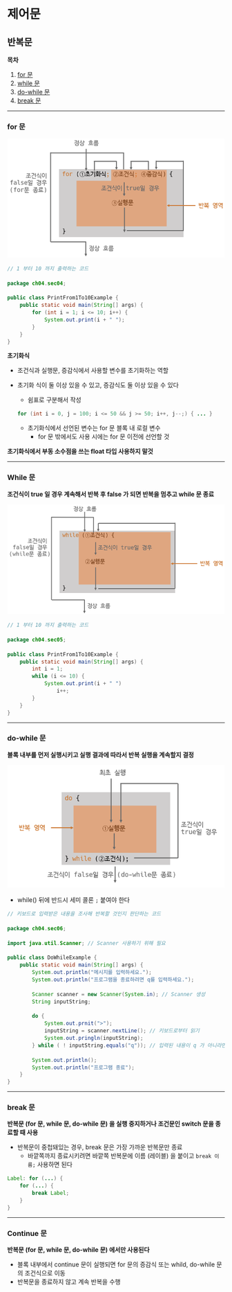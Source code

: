 #  제어문

## 반복문

**목차**

1. [for 문](#for-문)
2. [while 문](#while-문)
3. [do-while 문](#do-while-문)
4. [break 문](#break-문)

---

### for 문

![for 문](./assets/for.png)

```java
// 1 부터 10 까지 출력하는 코드

package ch04.sec04;

public class PrintFrom1To10Example {
    public static void main(String[] args) {
        for (int i = 1; i <= 10; i++) {
            System.out.print(i + " ");
        }
    }
}
```

**초기화식**

* 조건식과 실행문, 증감식에서 사용할 변수를 초기화하는 역할

* 초기화 식이 둘 이상 있을 수 있고, 증감식도 둘 이상 있을 수 있다

  * 쉼표로 구분해서 작성

  ```java
  for (int i = 0, j = 100; i <= 50 && j >= 50; i++, j--;) { ... }
  ```

  * 초기화식에서 선언된 변수는 for 문 블록 내 로컬 변수
    * for 문 밖에서도 사용 시에는 for 문 이전에 선언할 것

**초기화식에서 부동 소수점을 쓰는 float 타입 사용하지 말것**

---

### While 문

**조건식이 true 일 경우 계속해서 반복 후 false 가 되면 반복을 멈추고 while 문 종료**

![while 문](./assets/while.png)

```java
// 1 부터 10 까지 출력하는 코드

package ch04.sec05;

public class PrintFrom1To10Example {
    public static void main(String[] args) {
        int i = 1;
        while (i <= 10) {
            System.out.print(i + " ")
                i++;
        }
    }
}
```

---

### do-while 문

**블록 내부를 먼저 실행시키고 실행 결과에 따라서 반복 실행을 계속할지 결정**

![do while 문](./assets/do_while.png)

* while() 뒤에 반드시 세미 콜론 `;` 붙여야 한다

```java
// 키보드로 입력받은 내용을 조사해 반복할 것인지 판단하는 코드

package ch04.sec06;

import java.util.Scanner; // Scanner 사용하기 위해 필요

public class DoWhileExample {
    public static void main(String[] args) {
        System.out.println("메시지를 입력하세요.");
        System.out.println("프로그램을 종료하려면 q를 입력하세요.");
        
        Scanner scanner = new Scanner(System.in); // Scanner 생성
        String inputString;
        
        do {
            System.out.prnit(">");
            inputString = scanner.nextLine(); // 키보드로부터 읽기
            System.out.pringln(inputString);
        } while ( ! inputString.equals("q")); // 입력된 내용이 q 가 아니라면 계속 반복
        
        System.out.println();
        System.out.println("프로그램 종료");
    }
}
```

---

### break 문

**반복문 (for 문, while 문, do-while 문) 을 실행 중지하거나 조건문인 switch 문을 종료할 때 사용**

* 반복문이 중첩돼있는 경우, break 문은 가장 가까운 반복문만 종료
  * 바깥쪽까지 종료시키려면 바깥쪽 반복문에 이름 (레이블) 을 붙이고 `break 이름;` 사용하면 된다

```java
Label: for (...) {
	for (...) {
		break Label;
	}
}
```

---

### Continue 문

**반복문 (for 문, while 문, do-while 문) 에서만 사용된다**

* 블록 내부에서 continue 문이 실행되면 for 문의 증감식 또는 whild, do-while 문의 조건식으로 이동
* 반복문을 종료하지 않고 계속 반복을 수행